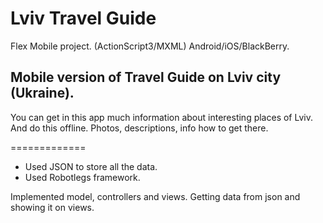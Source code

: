 # Lviv Travel Guide

  Flex Mobile project. (ActionScript3/MXML)
  Android/iOS/BlackBerry.

Mobile version of Travel Guide on Lviv city (Ukraine).
-------------------
You can get in this app much information about interesting places of Lviv. And do this offline.
Photos, descriptions, info how to get there.

=============

- Used JSON to store all the data.
- Used Robotlegs framework.

Implemented model, controllers and views. Getting data from json and showing it on views.

